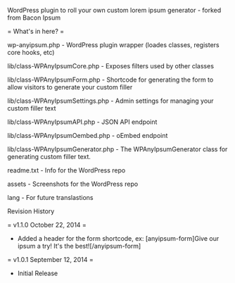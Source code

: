 WordPress plugin to roll your own custom lorem ipsum generator - forked from Bacon Ipsum

= What's in here? =

wp-anyipsum.php - WordPress plugin wrapper (loades classes, registers core hooks, etc)

lib/class-WPAnyIpsumCore.php - Exposes filters used by other classes

lib/class-WPAnyIpsumForm.php - Shortcode for generating the form to allow visitors to generate your custom filler

lib/class-WPAnyIpsumSettings.php - Admin settings for managing your custom filler text

lib/class-WPAnyIpsumAPI.php - JSON API endpoint

lib/class-WPAnyIpsumOembed.php - oEmbed endpoint

lib/class-WPAnyIpsumGenerator.php - The WPAnyIpsumGenerator class for generating custom filler text.

readme.txt - Info for the WordPress repo

assets - Screenshots for the WordPress repo

lang - For future translastions


Revision History

= v1.1.0 October 22, 2014 =
* Added a header for the form shortcode, ex: [anyipsum-form]Give our ipsum a try!  It's the best![/anyipsum-form]

= v1.0.1 September 12, 2014 =
* Initial Release

